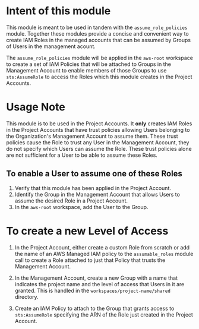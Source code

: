 # Intent of this module

This module is meant to be used in tandem with the `assume_role_policies` module.
Together these modules provide a concise and convenient way to create IAM Roles in the managed accounts that can be assumed by Groups of Users in the management acount.

The `assume_role_policies` module will be applied in the `aws-root` workspace to create a set of IAM Policies that will be attached to Groups in the Management Account to enable members of those Groups to use `sts:AssumeRole` to access the Roles which this module creates in the Project Accounts. 

# Usage Note

This module is to be used in the Project Accounts. It **only** creates IAM Roles in the Project Accounts that have trust policies allowing Users belonging to the Organization's Management Account to assume them. These trust policies cause the Role to trust any User in the Management Account, they do not specify which Users can assume the Role. These trust policies alone are not sufficient for a User to be able to assume these Roles. 


## To enable a User to assume one of these Roles 

1. Verify that this module has been applied in the Project Account. 
1. Identify the Group in the Management Account that allows Users to assume the desired Role in a Project Account.
1. In the `aws-root` workspace, add the User to the Group. 

# To create a new Level of Access

1. In the Project Account, either create a custom Role from scratch or add the name of an AWS Managed IAM policy to the `assumable_roles` module call to create a Role attached to just that Policy that trusts the Management Account.

1. In the Management Account, create a new Group with a name that indicates the project name and the level of access that Users in it are granted. This is handled in the `workspaces/project-name/shared` directory. 
1. Create an IAM Policy to attach to the Group that grants access to `sts:AssumeRole` specifying the ARN of the Role just created in the Project Account.

